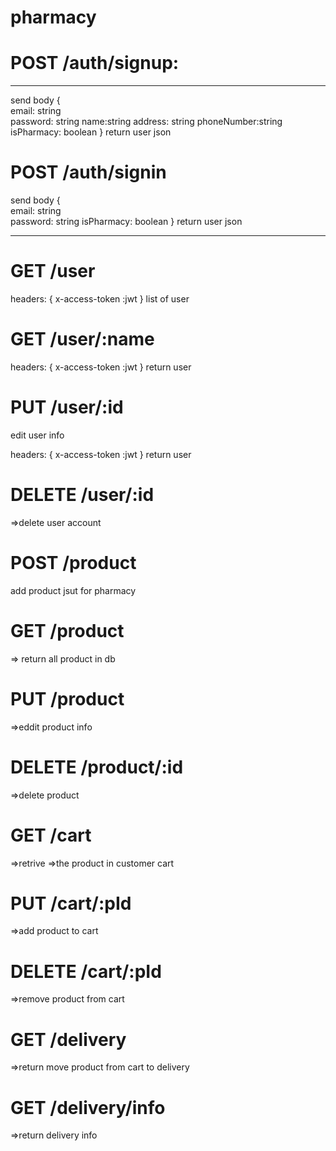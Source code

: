 # pharmacy

# POST /auth/signup:

---

send body {  
 email: string  
password: string
name:string
address: string
phoneNumber:string
isPharmacy: boolean
}
return user json

# POST /auth/signin

send body {  
 email: string  
password: string
isPharmacy: boolean
}
return user json

---

# GET /user

headers: {
x-access-token :jwt
}
list of user

# GET /user/:name

headers: {
x-access-token :jwt
}
return user

# PUT /user/:id

edit user info

headers: {
x-access-token :jwt
}
return user

# DELETE /user/:id

=>delete user account

# POST /product

add product jsut for pharmacy

# GET /product

=> return all product in db

# PUT /product

=>eddit product info

# DELETE /product/:id

=>delete product

# GET /cart

=>retrive =>the product in customer cart

# PUT /cart/:pId

=>add product to cart

# DELETE /cart/:pId

=>remove product from cart

# GET /delivery

=>return move product from cart to delivery

# GET /delivery/info

=>return delivery info
